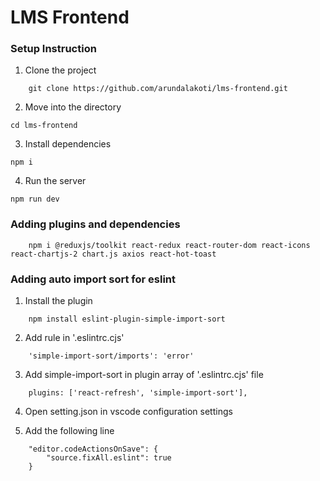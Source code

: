 # LMS Frontend

### Setup Instruction

1. Clone the project

```
    git clone https://github.com/arundalakoti/lms-frontend.git
```

2. Move into the directory

```
cd lms-frontend
```

3. Install dependencies

```
npm i
```

4. Run the server

```
npm run dev
```

### Adding plugins and dependencies

```
    npm i @reduxjs/toolkit react-redux react-router-dom react-icons react-chartjs-2 chart.js axios react-hot-toast
```

### Adding auto import sort for eslint

1. Install the plugin

```
    npm install eslint-plugin-simple-import-sort 
```

2. Add rule in '.eslintrc.cjs'

```
    'simple-import-sort/imports': 'error'
```

3. Add simple-import-sort in plugin array of '.eslintrc.cjs' file

```
    plugins: ['react-refresh', 'simple-import-sort'],
```

4. Open setting.json in vscode configuration settings

5. Add the following line

```
    "editor.codeActionsOnSave": {
        "source.fixAll.eslint": true
    }
```